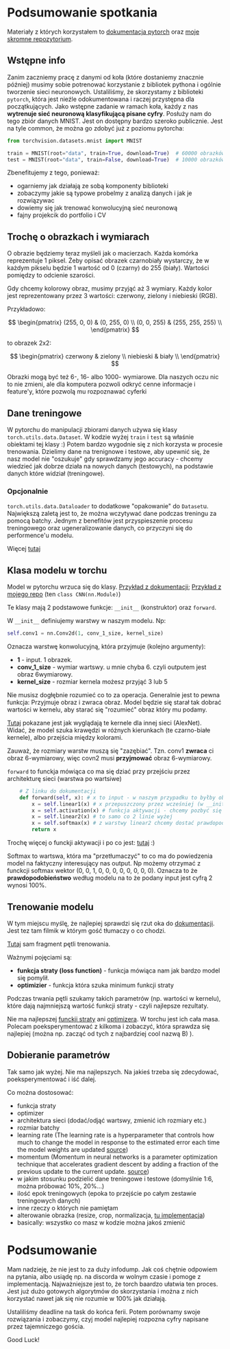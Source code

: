 # Podsumowanie spotkania

Materiały z których korzystałem to [dokumentacja pytorch](https://pytorch.org) oraz [moje skromne repozytorium](https://github.com/kapiw04/cnn-mnist). 

## Wstępne info

Zanim zaczniemy pracę z danymi od koła (które dostaniemy znacznie później) musimy sobie potrenować korzystanie z bibliotek pythona i ogólnie tworzenie sieci neuronowych. Ustaliliśmy, że skorzystamy z biblioteki `pytorch`, która jest nieźle odokumentowana i raczej przystępna dla początkujących. Jako wstępne zadanie w ramach koła, każdy z nas **wytrenuje sieć neuronową klasyfikującą pisane cyfry**. Posłuży nam do tego zbiór danych MNIST. Jest on dostępny bardzo szeroko publicznie. Jest na tyle common, że można go zdobyć już z poziomu pytorcha:
```py
from torchvision.datasets.mnist import MNIST

train = MNIST(root="data", train=True, download=True)  # 60000 obrazków
test = MNIST(root="data", train=False, download=True)  # 10000 obrazków
```

Zbenefitujemy z tego, ponieważ:

- ogarniemy jak działają ze sobą komponenty biblioteki
- zobaczymy jakie są typowe probelmy z analizą danych i jak je rozwiązywac
- dowiemy się jak trenować konwolucyjną sieć neuronową
- fajny projekcik do portfolio i CV

## Trochę o obrazkach i wymiarach

O obrazie będziemy teraz myśleli jak o macierzach. Każda komórka reprezentuje 1 piksel. Żeby opisać obrazek czarnobiały wystarczy, że w każdym pikselu będzie 1 wartość od 0 (czarny) do 255 (biały). Wartości pomiędzy to odcienie szarości.

Gdy chcemy kolorowy obraz, musimy przyjąć aż 3 wymiary. Każdy kolor jest reprezentowany przez 3 wartości: czerwony, zielony i niebieski (RGB).

Przykładowo:

$$
\begin{pmatrix}
  (255, 0, 0) & (0, 255, 0) \\
  (0, 0, 255) & (255, 255, 255) \\
\end{pmatrix}
$$

to obrazek 2x2:

$$
\begin{pmatrix}
  czerwony & zielony \\
  niebieski & biały \\
\end{pmatrix}
$$

Obrazki mogą być też 6-, 16- albo 1000- wymiarowe. Dla naszych oczu nic to nie zmieni, ale dla komputera pozwoli odkryć cenne informacje i feature'y, które pozwolą mu rozpoznawać cyferki



## Dane treningowe

W pytorchu do manipulacji zbiorami danych używa się klasy `torch.utils.data.Dataset`. W kodzie wyżej `train` i `test` są właśnie obiektami tej klasy :)
Potem bardzo wygodnie się z nich korzysta w procesie trenowania. Dzielimy dane na trenignowe i testowe, aby upewnić się, że nasz model nie "oszukuje" gdy sprawdzamy jego accuracy - chcemy wiedzieć jak dobrze działa na nowych danych (testowych), na podstawie danych które widział (treningowe).

### Opcjonalnie 
`torch.utils.data.Dataloader` to dodatkowe "opakowanie" do `Dataset`u. Największą zaletą jest to, że można wczytywać dane podczas treningu za pomocą batchy. Jednym z benefitów jest przyspieszenie procesu treningowego oraz ugeneralizowanie danych, co przyczyni się do performence'u modelu. 

Więcej [tutaj](https://pytorch.org/tutorials/beginner/basics/data_tutorial.html#preparing-your-data-for-training-with-dataloaders)

## Klasa modelu w torchu

Model w pytorchu wrzuca się do klasy. [Przykład z dokumentacji](https://pytorch.org/tutorials/beginner/introyt/modelsyt_tutorial.html#torch-nn-module-and-torch-nn-parameter); [Przykład z mojego repo](https://github.com/kapiw04/cnn-mnist/blob/main/models.py) (ten `class CNN(nn.Module)`)

Te klasy mają 2 podstawowe funkcje: `__init__` (konstruktor) oraz `forward`. 

W `__init__` definiujemy warstwy w naszym modelu.
Np:
```py
self.conv1 = nn.Conv2d(1, conv_1_size, kernel_size)
```
Oznacza warstwę konwolucyjną, która przyjmuje (kolejno argumenty): 
 - **1** - input. 1 obrazek. 
 - **conv_1_size** - wymiar wartswy. u mnie chyba 6. czyli outputem jest obraz 6wymiarowy. 
 - **kernel_size** - rozmiar kernela możesz przyjąć 3 lub 5

Nie musisz dogłębnie rozumieć co to za operacja. Generalnie jest to pewna funkcja: Przyjmuje obraz i zwraca obraz. Model będzie się starał tak dobrać wartości w kernelu, aby starać się "rozumieć" obraz który mu podamy.

[Tutaj](https://cdn.arstechnica.net/wp-content/uploads/2018/10/Screen-Shot-2018-10-12-at-4.45.46-PM.png) pokazane jest jak wyglądają te kernele dla innej sieci (AlexNet). Widać, że model szuka krawędzi w różnych kierunkach (te czarno-białe kernele), albo przejścia między kolorami. 

Zauważ, że rozmiary warstw muszą się "zazębiać". Tzn. conv1 **zwraca** ci obraz 6-wymiarowy, więc covn2 musi **przyjmować** obraz 6-wymiarowy.

`forward` to funckja mówiąca co ma się dziać przy przejściu przez architekturę sieci (warstwa po wartsiwe)

```py
    # Z linku do dokumentacji
    def forward(self, x): # x to input - w naszym przypadku to byłby obraz, tutaj idk może jakiś wektor np. (1, 2, 3, 4)
        x = self.linear1(x) # x przepuszczony przez wcześniej (w __init__) zdefiniowaną warstwę liniową
        x = self.activation(x) # funkcja aktywacji - chcemy pozbyć się liniowości z modelu
        x = self.linear2(x) # to samo co 2 linie wyżej
        x = self.softmax(x) # z warstwy linear2 chcemy dostać prawdopodobieństwa na daną klasę (patrz później)
        return x
```

Trochę więcej o funckji aktywacji i po co jest: [tutaj](https://www.reddit.com/r/MLQuestions/comments/13j1g1y/comment/jkctk3x/?utm_source=share&utm_medium=web3x&utm_name=web3xcss&utm_term=1&utm_content=share_button) :)

Softmax to wartswa, która ma "przetłumaczyć" to co ma do powiedzenia model na faktyczny interesujący nas output. Np możemy otrzymać z funckcji softmax wektor
(0, 0, 1, 0, 0, 0, 0, 0, 0, 0, 0). Oznacza to że **prawdopodobieństwo** według modelu na to że podany input jest cyfrą 2 wynosi 100%. 

## Trenowanie modelu

W tym miejscu myślę, że najlepiej sprawdzi się rzut oka do [dokumentacji](https://pytorch.org/tutorials/beginner/introyt/trainingyt.html). Jest tez tam filmik w którym gość tłumaczy o co chodzi. 

[Tutaj](https://pytorch.org/tutorials/beginner/introyt/trainingyt.html#the-training-loop) sam fragment pętli trenowania.


Ważnymi pojęciami są:
- **funkcja straty (loss function)** - funkcja mówiąca nam jak bardzo model się pomylił.
- **optimizier** - funkcja która szuka minimum funkcji straty

Podczas trwania pętli szukamy takich parametrów (np. wartości w kernelu), które dają najmniejszą wartość funkcji straty - czyli najlepsze rezultaty. 

Nie ma najlepszej [funckji straty](https://pytorch.org/docs/stable/optim.html#algorithms) ani [optimizera](https://pytorch.org/docs/stable/optim.html#algorithms). W torchu jest ich cała masa. Polecam poeksperymentować z kilkoma i zobaczyć, która sprawdza się najlepiej (można np. zacząć od tych z najbardziej cool nazwą B) ).

## Dobieranie parametrów

Tak samo jak wyżej. Nie ma najlepszych. Na jakieś trzeba się zdecydować, poeksperymentować i iść dalej. 

Co można dostosować:
 - funkcja straty
 - optimizer
 - architektura sieci (dodać/odjąć wartswy, zmienić ich rozmiary etc.)
 - rozmiar batchy
 - learning rate (The learning rate is a hyperparameter that controls how much to change the model in response to the estimated error each time the model weights are updated [source](https://machinelearningmastery.com/understand-the-dynamics-of-learning-rate-on-deep-learning-neural-networks/))
 - momentum (Momentum in neural networks is a parameter optimization technique that accelerates gradient descent by adding a fraction of the previous update to the current update. [source](https://www.geeksforgeeks.org/what-is-momentum-in-neural-network/))
 - w jakim stosunku podzielić dane treningowe i testowe (domyślnie 1:6, można próbować 10%, 20%...)
 - ilość epok treningowych (epoka to przejście po całym zestawie treningowych danych)
 - inne rzeczy o których nie pamiętam
 - alterowanie obrazka (resize, crop, normalizacja, [tu implementacja](https://pytorch.org/vision/0.9/transforms.html#scriptable-transforms))
 - basically: wszystko co masz w kodzie można jakoś zmienić

# Podsumowanie

Mam nadzieję, że nie jest to za duży infodump. Jak coś chętnie odpowiem na pytania, albo usiądę np. na discorda w wolnym czasie i pomoge z implementacją. 
Najważniejsze jest to, że torch baardzo ułatwia ten proces. Jest już dużo gotowych algorytmów do skorzystania i można z nich korzystać nawet jak się nie rozumie w 100% jak działają. 

Ustaliliśmy deadline na task do końca ferii. Potem porównamy swoje rozwiązania i zobaczymy, czyj model najlepiej rozpozna cyfry napisane przez tajemniczego gościa.

Good Luck!